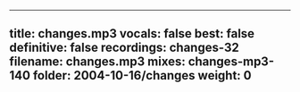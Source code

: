 
---
title: changes.mp3
vocals: false
best: false
definitive: false
recordings: changes-32
filename: changes.mp3
mixes: changes-mp3-140
folder: 2004-10-16/changes
weight: 0
---
